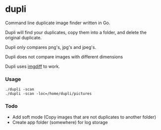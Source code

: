 # dupli
Command line duplicate image finder written in Go.

Dupli will find your duplicates, copy them into a folder, and delete the original duplicate.

Dupli only compares png's, jpg's and jpeg's.

Dupli does not compare images with different dimensions

Dupli uses [imgdiff](https://github.com/n7olkachev/imgdiff) to work.

### Usage
`./dupli -scan`<br>
`./dupli -scan -loc=/home/dupli/pictures`

### Todo
- Add soft mode (Copy images that are not duplicates to another folder)
- Create app folder (somewhere) for log storage
